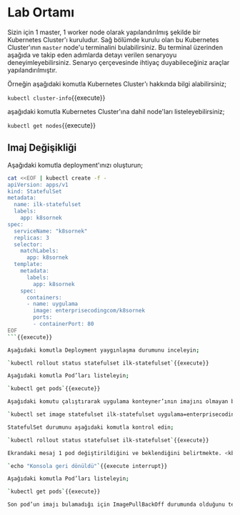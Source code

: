 # Lab Ortamı

Sizin için 1 master, 1 worker node olarak yapılandırılmış şekilde bir Kubernetes Cluster'ı kuruludur. Sağ bölümde kurulu olan bu Kubernetes Cluster'ının `master` node'u terminalini bulabilirsiniz. Bu terminal üzerinden aşağıda ve takip eden adımlarda detayı verilen senaryoyu deneyimleyebilirsiniz. Senaryo çerçevesinde ihtiyaç duyabileceğiniz araçlar yapılandırılmıştır.

Örneğin aşağıdaki komutla Kubernetes Cluster'ı hakkında bilgi alabilirsiniz;

`kubectl cluster-info`{{execute}}

aşağıdaki komutla Kubernetes Cluster'ına dahil node'ları listeleyebilirsiniz;

`kubectl get nodes`{{execute}}

## Imaj Değişikliği

Aşağıdaki komutla deployment'ınızı oluşturun;

```bash
cat <<EOF | kubectl create -f -
apiVersion: apps/v1
kind: StatefulSet
metadata:
  name: ilk-statefulset
  labels:
    app: k8sornek
spec:
  serviceName: "k8sornek"
  replicas: 3
  selector:
    matchLabels:
      app: k8sornek
  template:
    metadata:
      labels:
        app: k8sornek
    spec:
      containers:
      - name: uygulama
        image: enterprisecodingcom/k8sornek
        ports:
        - containerPort: 80
EOF
```{{execute}}

Aşağıdaki komutla Deployment yaygınlaşma durumunu inceleyin;

`kubectl rollout status statefulset ilk-statefulset`{{execute}}

Aşağıdaki komutla Pod’ları listeleyin;

`kubectl get pods`{{execute}}

Aşağıdaki komutu çalıştırarak uygulama konteyner’ının imajını olmayan bir imaj ile değiştirin;

`kubectl set image statefulset ilk-statefulset uygulama=enterprisecodingcom/k8sornek:v6 --record`{{execute}}

StatefulSet durumunu aşağıdaki komutla kontrol edin;

`kubectl rollout status statefulset ilk-statefulset`{{execute}}

Ekrandaki mesaj 1 pod değiştirildiğini ve beklendiğini belirtmekte. <kbd>Ctrl</kbd>+<kbd>C</kbd> ile bu ekrandan çıkabilirsiniz.

`echo "Konsola geri dönüldü"`{{execute interrupt}}

Aşağıdaki komutla Pod’ları listeleyin;

`kubectl get pods`{{execute}}

Son pod’un imajı bulamadığı için ImagePullBackOff durumunda olduğunu teyit edin.